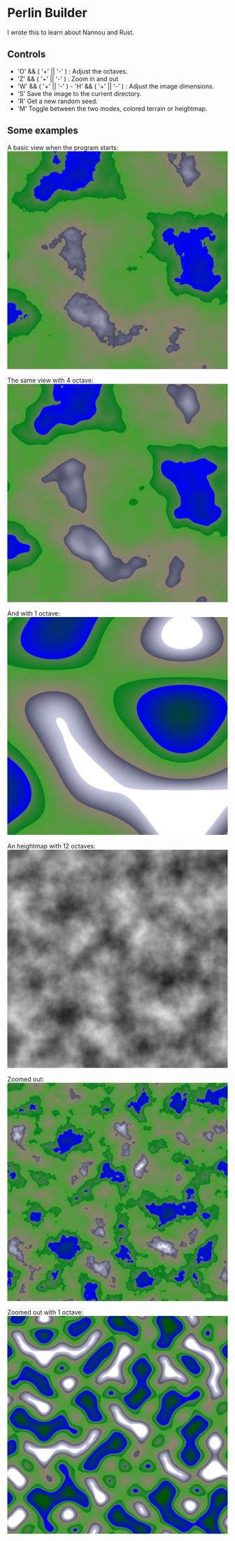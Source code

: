# Perlin Builder

I wrote this to learn about Nannou and Rust.

## Controls

- 'O' && ( '+' || '-' ) : Adjust the octaves.
- 'Z' && ( '+' || '-' ) : Zoom in and out
- 'W' && ( '+' || '-' )  - 'H' && ( '+' || '-' ) : Adjust the image dimensions.
- 'S' Save the image to the current directory.
- 'R' Get a new random seed.
- 'M' Toggle between the two modes, colored terrain or heightmap.

## Some examples

A basic view when the program starts:
![Example 6](/assets/perlin_s5.410421842378751_o16_163.jpeg)

The same view with 4 octave:
![Example 5](/assets/perlin_s5.410421842378751_o4_165.jpeg)

And with 1 octave:
![Example 4](/assets/perlin_s5.410421842378751_o1_194.jpeg)

An heightmap with 12 octaves:
![Heightmap](/assets/perlin_s1.6384_o12_86.jpeg)

Zoomed out:
![Example 2](/assets/perlin_s1.6384_o12_159.jpeg)

Zoomed out with 1 octave:
![Example 3](/assets/perlin_s1.134647698758828_o1_145.jpeg)




